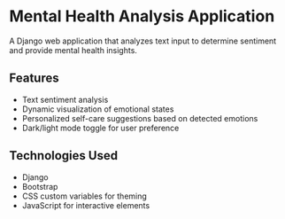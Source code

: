 # Mental Health Analysis Application

A Django web application that analyzes text input to determine sentiment and provide mental health insights.

## Features
- Text sentiment analysis
- Dynamic visualization of emotional states
- Personalized self-care suggestions based on detected emotions
- Dark/light mode toggle for user preference

## Technologies Used
- Django
- Bootstrap
- CSS custom variables for theming
- JavaScript for interactive elements
